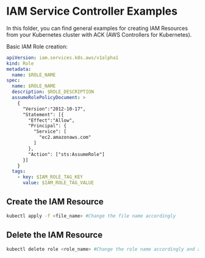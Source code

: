 # IAM Service Controller Examples

In this folder, you can find general examples for creating IAM Resources from your
Kubernetes cluster with ACK (AWS Controllers for Kubernetes).

Basic IAM Role creation:

```yaml
apiVersion: iam.services.k8s.aws/v1alpha1
kind: Role
metadata:
  name: $ROLE_NAME 
spec:
  name: $ROLE_NAME 
  description: $ROLE_DESCRIPTION 
  assumeRolePolicyDocument: >
    {
      "Version":"2012-10-17",
      "Statement": [{
        "Effect":"Allow",
        "Principal": {
          "Service": [
            "ec2.amazonaws.com"
          ]
        },
        "Action": ["sts:AssumeRole"]
      }]
    }
  tags:
    - key: $IAM_ROLE_TAG_KEY 
      value: $IAM_ROLE_TAG_VALUE 
```

## Create the IAM Resource

```bash
kubectl apply -f <file_name> #Change the file name accordingly
```

## Delete the IAM Resource

```bash
kubectl delete role <role_name> #Change the role name accordingly and also change the resource name accordingly
```
